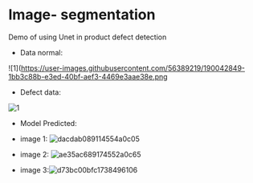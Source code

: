 # Image- segmentation
Demo of using Unet in product defect detection
+ Data normal:

![1](https://user-images.githubusercontent.com/56389219/190042849-1bb3c88b-e3ed-40bf-aef3-4469e3aae38e.png

+ Defect data:

![1](https://user-images.githubusercontent.com/56389219/190042893-74903b0f-8711-445f-a2bc-89e019e1b39d.png)

+ Model Predicted:
- image 1:
![dacdab089114554a0c05](https://user-images.githubusercontent.com/56389219/190043625-c39bec66-fc27-4250-af6c-f735adf73a2d.jpg)

- image 2:
![ae35ac689174552a0c65](https://user-images.githubusercontent.com/56389219/190043673-c820762e-a164-4146-83dc-3df3a015ffc9.jpg)

- image 3:![d73bc00bfc1738496106](https://user-images.githubusercontent.com/56389219/190043679-12d60e93-9abe-488a-a65f-f7f3343d1b25.jpg)
